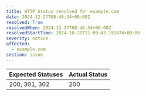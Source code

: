 ```yaml
---
title: HTTP Status resolved for example.com
date: 2024-12-27T08:46:34+00:00Z
resolved: True
resolvedWhen: 2024-12-27T08:46:34+00:00Z
resolvedStartTime: 2024-10-25T21:09:43.191474+00:00
severity: notice
affected:
  - example.com
section: issue
---
```


| Expected Statuses | Actual Status  |
|-------------------|----------------|
| 200, 301, 302 | 200 |
